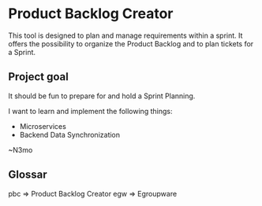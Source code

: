 # Product Backlog Creator

This tool is designed to plan and manage requirements within a sprint.
It offers the possibility to organize the Product Backlog and to plan tickets
for a Sprint.

## Project goal

It should be fun to prepare for and hold a Sprint Planning.

I want to learn and implement the following things:
- Microservices
- Backend Data Synchronization

~N3mo


## Glossar

pbc => Product Backlog Creator
egw => Egroupware

